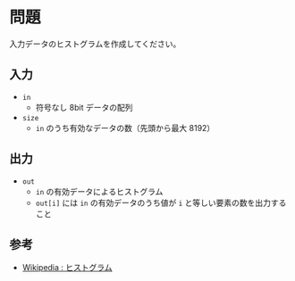 # 問題

入力データのヒストグラムを作成してください。

## 入力

* `in`
  * 符号なし 8bit データの配列
* `size`
  * `in` のうち有効なデータの数（先頭から最大 8192）

## 出力

* `out`
  * `in` の有効データによるヒストグラム
  * `out[i]` には `in` の有効データのうち値が `i` と等しい要素の数を出力すること

## 参考

* [Wikipedia : ヒストグラム](https://ja.wikipedia.org/wiki/%E3%83%92%E3%82%B9%E3%83%88%E3%82%B0%E3%83%A9%E3%83%A0)
